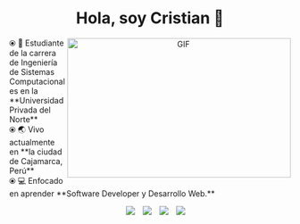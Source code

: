 <div align="center">
<h1 align="center">Hola, soy Cristian 👋</h1>
</div>
<a target="_blank" align="center">
  <img align="right" height="250" width="400" alt="GIF" src="https://github.com/JayantGoel001/JayantGoel001/blob/master/GIF/code.gif">
</a>
⦿ 💬 Estudiante de la carrera de Ingeniería de Sistemas Computacionales en la **Universidad Privada del Norte**<br>
⦿ 🌏 Vivo actualmente en **la ciudad de Cajamarca, Perú**<br>
⦿ 💻 Enfocado en aprender **Software Developer y Desarrollo Web.**

<p align="center">
 <div align="center"  class="icons-social" style="margin-left: 10px;">
      		<a style="margin-left: 10px;" target="_blank" href="https://twitter.com/cristiandlb16">
			<img src="https://img.icons8.com/doodle/1x/twitter-squared--v2.png" ></a>
      <a style="margin-left: 10px;" target="_blank" href="https://www.instagram.com/david.leyva16/">
			<img src="https://img.icons8.com/doodle/40/000000/instagram-new--v2.png"></a>
      <a style="margin-left: 10px;"  target="_blank" href="https://www.linkedin.com/in/cristianleyva/">
			<img src="https://img.icons8.com/doodle/40/000000/linkedin--v2.png"></a>
      <a style="margin-left: 10px;" target="_blank" href="https://github.com/CristianDLB">
		  <img src="https://img.icons8.com/doodle/40/000000/github--v1.png"></a>
  </div>
</p>

